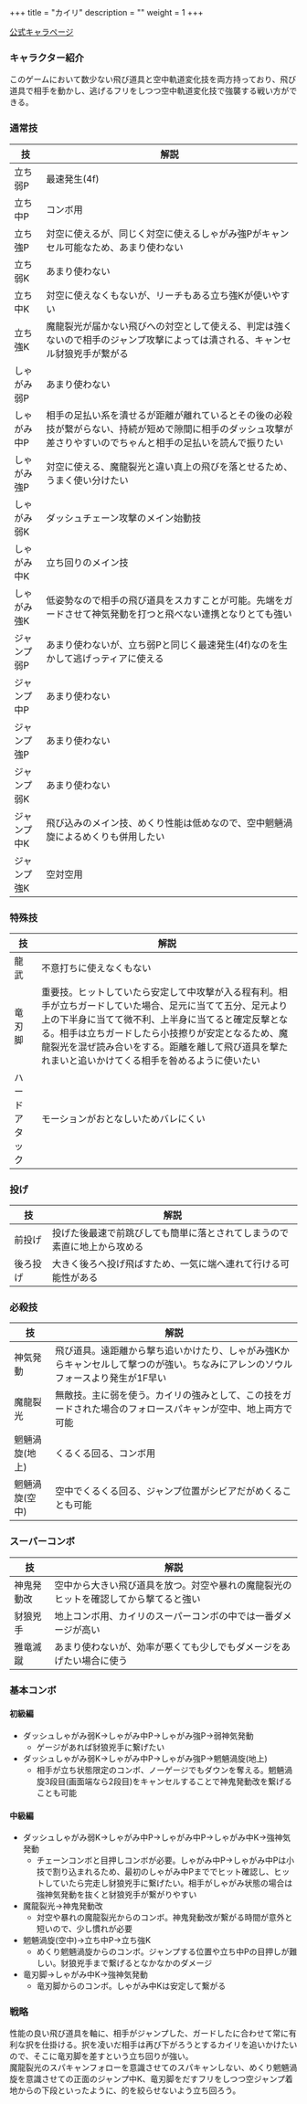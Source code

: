+++
title = "カイリ"
description = ""
weight = 1
+++

[公式キャラページ](http://www.arika.co.jp/product/fexl_hp/jp/chara_jp/fexl_jp_chara01.html)

### キャラクター紹介

このゲームにおいて数少ない飛び道具と空中軌道変化技を両方持っており、飛び道具で相手を動かし、逃げるフリをしつつ空中軌道変化技で強襲する戦い方ができる。

### 通常技

|技|解説|
|--------|-----|
|立ち弱P|最速発生(4f)|
|立ち中P|コンボ用|
|立ち強P|対空に使えるが、同じく対空に使えるしゃがみ強Pがキャンセル可能なため、あまり使わない|
|立ち弱K|あまり使わない|
|立ち中K|対空に使えなくもないが、リーチもある立ち強Kが使いやすい|
|立ち強K|魔龍裂光が届かない飛びへの対空として使える、判定は強くないので相手のジャンプ攻撃によっては潰される、キャンセル豺狼兇手が繋がる|
|しゃがみ弱P|あまり使わない|
|しゃがみ中P|相手の足払い系を潰せるが距離が離れているとその後の必殺技が繋がらない、持続が短めで隙間に相手のダッシュ攻撃が差さりやすいのでちゃんと相手の足払いを読んで振りたい|
|しゃがみ強P|対空に使える、魔龍裂光と違い真上の飛びを落とせるため、うまく使い分けたい|
|しゃがみ弱K|ダッシュチェーン攻撃のメイン始動技|
|しゃがみ中K|立ち回りのメイン技|
|しゃがみ強K|低姿勢なので相手の飛び道具をスカすことが可能。先端をガードさせて神気発動を打つと飛べない連携となりとても強い|
|ジャンプ弱P|あまり使わないが、立ち弱Pと同じく最速発生(4f)なのを生かして逃げっティアに使える|
|ジャンプ中P|あまり使わない|
|ジャンプ強P|あまり使わない|
|ジャンプ弱K|あまり使わない|
|ジャンプ中K|飛び込みのメイン技、めくり性能は低めなので、空中魍魎渦旋によるめくりも併用したい|
|ジャンプ強K|空対空用|

### 特殊技

|技|解説|
|--------|-----|
|龍武|不意打ちに使えなくもない|
|竜刃脚|重要技。ヒットしていたら安定して中攻撃が入る程有利。相手が立ちガードしていた場合、足元に当てて五分、足元より上の下半身に当てて微不利、上半身に当てると確定反撃となる。相手は立ちガードしたら小技擦りが安定となるため、魔龍裂光を混ぜ読み合いをする。距離を離して飛び道具を撃たれまいと追いかけてくる相手を咎めるように使いたい|
|ハードアタック|モーションがおとなしいためバレにくい|

### 投げ

|技|解説|
|--------|-----|
|前投げ|投げた後最速で前跳びしても簡単に落とされてしまうので素直に地上から攻める|
|後ろ投げ|大きく後ろへ投げ飛ばすため、一気に端へ連れて行ける可能性がある|

### 必殺技

|技|解説|
|--------|-----|
|神気発動|飛び道具。遠距離から撃ち追いかけたり、しゃがみ強Kからキャンセルして撃つのが強い。ちなみにアレンのソウルフォースより発生が1F早い|
|魔龍裂光|無敵技。主に弱を使う。カイリの強みとして、この技をガードされた場合のフォロースパキャンが空中、地上両方で可能|
|魍魎渦旋(地上)|くるくる回る、コンボ用|
|魍魎渦旋(空中)|空中でくるくる回る、ジャンプ位置がシビアだがめくることも可能|

### スーパーコンボ

|技|解説|
|--------|-----|
|神鬼発動改|空中から大きい飛び道具を放つ。対空や暴れの魔龍裂光のヒットを確認してから撃てると強い|
|豺狼兇手|地上コンボ用、カイリのスーパーコンボの中では一番ダメージが高い|
|雅竜滅蹴|あまり使わないが、効率が悪くても少しでもダメージをあげたい場合に使う|

### 基本コンボ

#### 初級編

- ダッシュしゃがみ弱K→しゃがみ中P→しゃがみ強P→弱神気発動
    - ゲージがあれば豺狼兇手に繋げたい
- ダッシュしゃがみ弱K→しゃがみ中P→しゃがみ強P→魍魎渦旋(地上)
    - 相手が立ち状態限定のコンボ、ノーゲージでもダウンを奪える。魍魎渦旋3段目(画面端なら2段目)をキャンセルすることで神鬼発動改を繋げることも可能

#### 中級編

- ダッシュしゃがみ弱K→しゃがみ中P→しゃがみ中P→しゃがみ中K→強神気発動
    - チェーンコンボと目押しコンボが必要。しゃがみ中P→しゃがみ中Pは小技で割り込まれるため、最初のしゃがみ中Pまででヒット確認し、ヒットしていたら完走し豺狼兇手に繋げたい。相手がしゃがみ状態の場合は強神気発動を抜くと豺狼兇手が繋がりやすい
- 魔龍裂光→神鬼発動改
    - 対空や暴れの魔龍裂光からのコンボ。神鬼発動改が繋がる時間が意外と短いので、少し慣れが必要
- 魍魎渦旋(空中)→立ち中P→立ち強K
    - めくり魍魎渦旋からのコンボ。ジャンプする位置や立ち中Pの目押しが難しい。豺狼兇手まで繋げるとなかなかのダメージ
- 竜刃脚→しゃがみ中K→強神気発動
    - 竜刃脚からのコンボ。しゃがみ中Kは安定して繋がる

### 戦略

性能の良い飛び道具を軸に、相手がジャンプした、ガードしたに合わせて常に有利な択を仕掛ける。択を凌いだ相手は再び下がろうとするカイリを追いかけたいので、そこに竜刃脚を差すという立ち回りが強い。  
魔龍裂光のスパキャンフォローを意識させてのスパキャンしない、めくり魍魎渦旋を意識させての正面のジャンプ中K、竜刃脚をだすフリをしつつ空ジャンプ着地からの下段といったように、的を絞らせないよう立ち回ろう。

